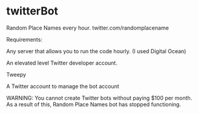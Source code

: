 # twitterBot
Random Place Names every hour.
twitter.com/randomplacename

Requirements:

Any server that allows you to run the code hourly. (I used Digital Ocean)

An elevated level Twitter developer account.

Tweepy

A Twitter account to manage the bot account

WARNING: You cannot create Twitter bots without paying $100 per month. As a result of this, Random Place Names bot has stopped functioning.
